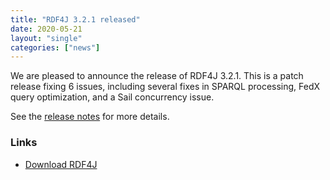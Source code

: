 ```yaml
---
title: "RDF4J 3.2.1 released"
date: 2020-05-21
layout: "single"
categories: ["news"]
---
```

We are pleased to announce the release of RDF4J 3.2.1.  This is a patch release fixing 6 issues, including several fixes in SPARQL processing, FedX query optimization, and a Sail concurrency issue.

See the [release notes](/release-notes/3.2.1) for more details.

<!--more-->
### Links

- [Download RDF4J](/download/)
